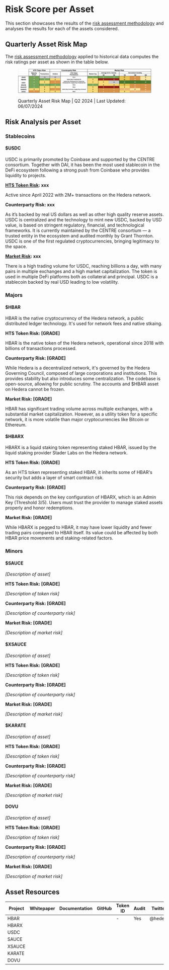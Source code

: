 # Risk Score per Asset

This section showcases the results of the [risk assessment methodology](methodology.md) and analyses the results for each of the assets considered.

## Quarterly Asset Risk Map

The [risk assessment methodology](methodology.md) applied to historical data computes the risk ratings per asset as shown in the table below.

<figure><img src="../.gitbook/assets/image (3).png" alt=""><figcaption><p> Quarterly Asset Risk Map | Q2 2024 | Last Updated: 06/07/2024</p></figcaption></figure>

## Risk Analysis per Asset <a href="#risk-analysis-per-asset" id="risk-analysis-per-asset"></a>

### Stablecoins <a href="#stablecoins" id="stablecoins"></a>

#### $USDC

USDC is primarily promoted by Coinbase and supported by the CENTRE consortium. Together with DAI, it has been the most used stablecoin in the DeFi ecosystem following a strong push from Coinbase who provides liquidity to projects.

[**HTS Token Risk**](https://hashscan.io/mainnet/token/0.0.456858)**: xxx**

Active since April 2022 with 2M+ transactions on the Hedera network.

**Counterparty Risk: xxx**

As it’s backed by real US dollars as well as other high quality reserve assets. USDC is centralized and the technology to mint new USDC, backed by USD value, is based on stringent regulatory, financial, and technological frameworks. It is currently maintained by the CENTRE consortium — a trusted entity in the ecosystem and audited monthly by Grant Thornton. USDC is one of the first regulated cryptocurrencies, bringing legitimacy to the space.

[**Market Risk**](https://coinmarketcap.com/currencies/usd-coin/)**: xxx**

There is a high trading volume for USDC, reaching billions a day, with many pairs in multiple exchanges and a high market capitalization. The token is used in multiple DeFi platforms both as collateral and principal. USDC is a stablecoin backed by real USD leading to low volatility.

### Majors  <a href="#stablecoins" id="stablecoins"></a>

#### $HBAR

HBAR is the native cryptocurrency of the Hedera network, a public distributed ledger technology. It's used for network fees and native stkaing.

**HTS Token Risk: \[GRADE]**

HBAR is the native token of the Hedera network, operational since 2018 with billions of transactions processed.

**Counterparty Risk: \[GRADE]**

While Hedera is a decentralized network, it's governed by the Hedera Governing Council, composed of large corporations and institutions. This provides stability but also introduces some centralization. The codebase is open-source, allowing for public scrutiny. The accounts and $HBAR asset on Hedera cannot be frozen.&#x20;

**Market Risk: \[GRADE]**

HBAR has significant trading volume across multiple exchanges, with a substantial market capitalization. However, as a utility token for a specific network, it is more volatile than major cryptocurrencies like Bitcoin or Ethereum.

#### $HBARX

HBARX is a liquid staking token representing staked HBAR, issued by the liquid staking provider Stader Labs on the Hedera network.

**HTS Token Risk: \[GRADE]**

As an HTS token representing staked HBAR, it inherits some of HBAR's security but adds a layer of smart contract risk.

**Counterparty Risk: \[GRADE]**

This risk depends on the key configuration of HBARX, which is an Admin Key (Threshold 3/5). Users must trust the provider to manage staked assets properly and honor redemptions.

**Market Risk: \[GRADE]**

While HBARX is pegged to HBAR, it may have lower liquidity and fewer trading pairs compared to HBAR itself. Its value could be affected by both HBAR price movements and staking-related factors.

### Minors <a href="#stablecoins" id="stablecoins"></a>

#### $SAUCE

_\[Description of asset]_

**HTS Token Risk: \[GRADE]**

_\[Description of token risk]_

**Counterparty Risk: \[GRADE]**

_\[Description of counterparty risk]_

**Market Risk: \[GRADE]**

_\[Description of market risk]_

#### $XSAUCE

_\[Description of asset]_

**HTS Token Risk: \[GRADE]**

_\[Description of token risk]_

**Counterparty Risk: \[GRADE]**

_\[Description of counterparty risk]_

**Market Risk: \[GRADE]**

_\[Description of market risk]_

#### $KARATE

_\[Description of asset]_

**HTS Token Risk: \[GRADE]**

_\[Description of token risk]_

**Counterparty Risk: \[GRADE]**

_\[Description of counterparty risk]_

**Market Risk: \[GRADE]**

_\[Description of market risk]_

#### DOVU

_\[Description of asset]_

**HTS Token Risk: \[GRADE]**

_\[Description of token risk]_

**Counterparty Risk: \[GRADE]**

_\[Description of counterparty risk]_

**Market Risk: \[GRADE]**

_\[Description of market risk]_

## Asset Resources

<table><thead><tr><th width="136">Project</th><th width="139">Whitepaper</th><th width="155">Documentation</th><th width="90">GitHub</th><th>Token ID</th><th>Audit</th><th>Twitter</th></tr></thead><tbody><tr><td>HBAR</td><td></td><td></td><td></td><td>-</td><td>Yes</td><td>@hedera</td></tr><tr><td>HBARX</td><td></td><td></td><td></td><td></td><td></td><td></td></tr><tr><td>USDC</td><td></td><td></td><td></td><td></td><td></td><td></td></tr><tr><td>SAUCE</td><td></td><td></td><td></td><td></td><td></td><td></td></tr><tr><td>XSAUCE</td><td></td><td></td><td></td><td></td><td></td><td></td></tr><tr><td>KARATE</td><td></td><td></td><td></td><td></td><td></td><td></td></tr><tr><td>DOVU</td><td></td><td></td><td></td><td></td><td></td><td></td></tr></tbody></table>
